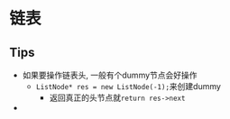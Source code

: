 # 链表

## Tips

- 如果要操作链表头, 一般有个dummy节点会好操作
    - `ListNode* res = new ListNode(-1);`来创建dummy
        - 返回真正的头节点就`return res->next`
- 
